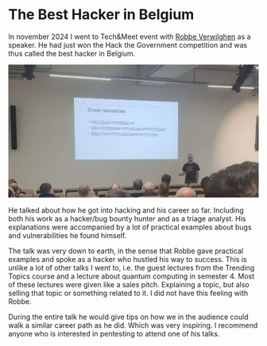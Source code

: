 # The Best Hacker in Belgium
In november 2024 I went to Tech&Meet event with [Robbe Verwilghen](https://www.linkedin.com/in/robbe-verwilghen-ab66a1162/) as a speaker. He had just won the Hack the Government competition and was thus called the best hacker in Belgium.

![Picture taken during the presentation (sorry for my photography skills)](/assets/images/best-hacker-in-belgium/presentation.jpg)

He talked about how he got into hacking and his career so far. Including both his work as a hacker/bug bounty hunter and as a triage analyst. His explanations were accompanied by a lot of practical examples about bugs and vulnerabilities he found himself.

The talk was very down to earth, in the sense that Robbe gave practical examples and spoke as a hacker who hustled his way to success. This is unlike a lot of other talks I went to, i.e. the guest lectures from the Trending Topics course and a lecture about quantum computing in semester 4. Most of these lectures were given like a sales pitch. Explaining a topic, but also selling that topic or something related to it. I did not have this feeling with Robbe.

During the entire talk he would give tips on how we in the audience could walk a similar career path as he did. Which was very inspiring. I recommend anyone who is interested in pentesting to attend one of his talks.